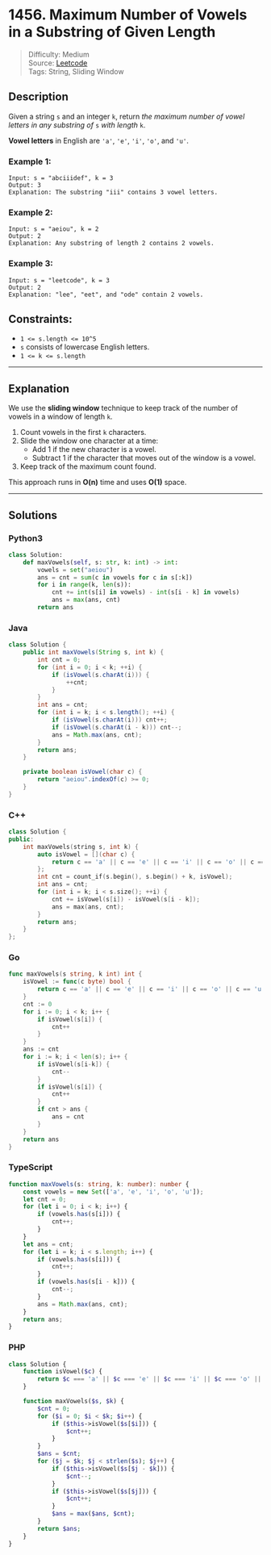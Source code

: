 
# 1456. Maximum Number of Vowels in a Substring of Given Length

> Difficulty: Medium  
> Source: [Leetcode](https://leetcode.com/problems/maximum-number-of-vowels-in-a-substring-of-given-length)  
> Tags: String, Sliding Window

## Description

Given a string `s` and an integer `k`, return _the maximum number of vowel letters in any substring of_ `s` _with length_ `k`.

**Vowel letters** in English are `'a'`, `'e'`, `'i'`, `'o'`, and `'u'`.

### Example 1:

```
Input: s = "abciiidef", k = 3
Output: 3
Explanation: The substring "iii" contains 3 vowel letters.
```

### Example 2:

```
Input: s = "aeiou", k = 2
Output: 2
Explanation: Any substring of length 2 contains 2 vowels.
```

### Example 3:

```
Input: s = "leetcode", k = 3
Output: 2
Explanation: "lee", "eet", and "ode" contain 2 vowels.
```

## Constraints:

- `1 <= s.length <= 10^5`
- `s` consists of lowercase English letters.
- `1 <= k <= s.length`

---

## Explanation

We use the **sliding window** technique to keep track of the number of vowels in a window of length `k`. 

1. Count vowels in the first `k` characters.
2. Slide the window one character at a time:
   - Add 1 if the new character is a vowel.
   - Subtract 1 if the character that moves out of the window is a vowel.
3. Keep track of the maximum count found.

This approach runs in **O(n)** time and uses **O(1)** space.

---

## Solutions

### Python3

```python
class Solution:
    def maxVowels(self, s: str, k: int) -> int:
        vowels = set("aeiou")
        ans = cnt = sum(c in vowels for c in s[:k])
        for i in range(k, len(s)):
            cnt += int(s[i] in vowels) - int(s[i - k] in vowels)
            ans = max(ans, cnt)
        return ans
```

### Java

```java
class Solution {
    public int maxVowels(String s, int k) {
        int cnt = 0;
        for (int i = 0; i < k; ++i) {
            if (isVowel(s.charAt(i))) {
                ++cnt;
            }
        }
        int ans = cnt;
        for (int i = k; i < s.length(); ++i) {
            if (isVowel(s.charAt(i))) cnt++;
            if (isVowel(s.charAt(i - k))) cnt--;
            ans = Math.max(ans, cnt);
        }
        return ans;
    }

    private boolean isVowel(char c) {
        return "aeiou".indexOf(c) >= 0;
    }
}
```

### C++

```cpp
class Solution {
public:
    int maxVowels(string s, int k) {
        auto isVowel = [](char c) {
            return c == 'a' || c == 'e' || c == 'i' || c == 'o' || c == 'u';
        };
        int cnt = count_if(s.begin(), s.begin() + k, isVowel);
        int ans = cnt;
        for (int i = k; i < s.size(); ++i) {
            cnt += isVowel(s[i]) - isVowel(s[i - k]);
            ans = max(ans, cnt);
        }
        return ans;
    }
};
```

### Go

```go
func maxVowels(s string, k int) int {
	isVowel := func(c byte) bool {
		return c == 'a' || c == 'e' || c == 'i' || c == 'o' || c == 'u'
	}
	cnt := 0
	for i := 0; i < k; i++ {
		if isVowel(s[i]) {
			cnt++
		}
	}
	ans := cnt
	for i := k; i < len(s); i++ {
		if isVowel(s[i-k]) {
			cnt--
		}
		if isVowel(s[i]) {
			cnt++
		}
		if cnt > ans {
			ans = cnt
		}
	}
	return ans
}
```

### TypeScript

```ts
function maxVowels(s: string, k: number): number {
    const vowels = new Set(['a', 'e', 'i', 'o', 'u']);
    let cnt = 0;
    for (let i = 0; i < k; i++) {
        if (vowels.has(s[i])) {
            cnt++;
        }
    }
    let ans = cnt;
    for (let i = k; i < s.length; i++) {
        if (vowels.has(s[i])) {
            cnt++;
        }
        if (vowels.has(s[i - k])) {
            cnt--;
        }
        ans = Math.max(ans, cnt);
    }
    return ans;
}
```

### PHP

```php
class Solution {
    function isVowel($c) {
        return $c === 'a' || $c === 'e' || $c === 'i' || $c === 'o' || $c === 'u';
    }

    function maxVowels($s, $k) {
        $cnt = 0;
        for ($i = 0; $i < $k; $i++) {
            if ($this->isVowel($s[$i])) {
                $cnt++;
            }
        }
        $ans = $cnt;
        for ($j = $k; $j < strlen($s); $j++) {
            if ($this->isVowel($s[$j - $k])) {
                $cnt--;
            }
            if ($this->isVowel($s[$j])) {
                $cnt++;
            }
            $ans = max($ans, $cnt);
        }
        return $ans;
    }
}
```


